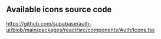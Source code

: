 ## Available icons source code
https://github.com/supabase/auth-ui/blob/main/packages/react/src/components/Auth/Icons.tsx